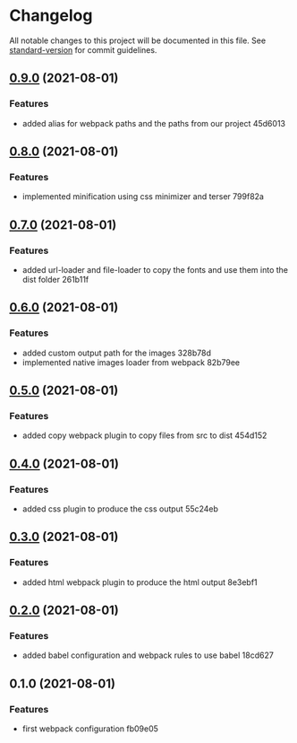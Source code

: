 # Changelog

All notable changes to this project will be documented in this file. See [standard-version](https://github.com/conventional-changelog/standard-version) for commit guidelines.

## [0.9.0](///compare/v0.8.0...v0.9.0) (2021-08-01)


### Features

* added alias for webpack paths and the paths from our project 45d6013

## [0.8.0](///compare/v0.7.0...v0.8.0) (2021-08-01)


### Features

* implemented minification using css minimizer and terser 799f82a

## [0.7.0](///compare/v0.6.0...v0.7.0) (2021-08-01)


### Features

* added url-loader and file-loader to copy the fonts and use them into the dist folder 261b11f

## [0.6.0](///compare/v0.5.0...v0.6.0) (2021-08-01)


### Features

* added custom output path for the images 328b78d
* implemented native images loader from webpack 82b79ee

## [0.5.0](///compare/v0.4.0...v0.5.0) (2021-08-01)


### Features

* added copy webpack plugin to copy files from src to dist 454d152

## [0.4.0](///compare/v0.3.0...v0.4.0) (2021-08-01)


### Features

* added css plugin to produce the css output 55c24eb

## [0.3.0](///compare/v0.2.0...v0.3.0) (2021-08-01)


### Features

* added html webpack plugin to produce the html output 8e3ebf1

## [0.2.0](///compare/v0.1.0...v0.2.0) (2021-08-01)


### Features

* added babel configuration and webpack rules to use babel 18cd627

## 0.1.0 (2021-08-01)


### Features

* first webpack configuration fb09e05
